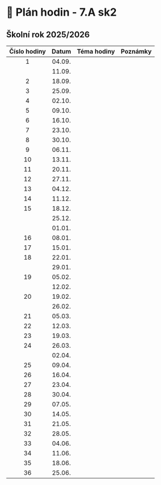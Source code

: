 # 📅 Plán hodin - 7.A sk2

## Školní rok 2025/2026

| Číslo hodiny | Datum | Téma hodiny | Poznámky |
| :----------: | :---: | :---------- | :------- |
|       1      | 04.09. |             |          |
|              | 11.09. |             |          |
|       2      | 18.09. |             |          |
|       3      | 25.09. |             |          |
|       4      | 02.10. |             |          |
|       5      | 09.10. |             |          |
|       6      | 16.10. |             |          |
|       7      | 23.10. |             |          |
|       8      | 30.10. |             |          |
|       9      | 06.11. |             |          |
|      10      | 13.11. |             |          |
|      11      | 20.11. |             |          |
|      12      | 27.11. |             |          |
|      13      | 04.12. |             |          |
|      14      | 11.12. |             |          |
|      15      | 18.12. |             |          |
|              | 25.12. |             |          |
|              | 01.01. |             |          |
|      16      | 08.01. |             |          |
|      17      | 15.01. |             |          |
|      18      | 22.01. |             |          |
|              | 29.01. |             |          |
|      19      | 05.02. |             |          |
|              | 12.02. |             |          |
|      20      | 19.02. |             |          |
|              | 26.02. |             |          |
|      21      | 05.03. |             |          |
|      22      | 12.03. |             |          |
|      23      | 19.03. |             |          |
|      24      | 26.03. |             |          |
|              | 02.04. |             |          |
|      25      | 09.04. |             |          |
|      26      | 16.04. |             |          |
|      27      | 23.04. |             |          |
|      28      | 30.04. |             |          |
|      29      | 07.05. |             |          |
|      30      | 14.05. |             |          |
|      31      | 21.05. |             |          |
|      32      | 28.05. |             |          |
|      33      | 04.06. |             |          |
|      34      | 11.06. |             |          |
|      35      | 18.06. |             |          |
|      36      | 25.06. |             |          |
